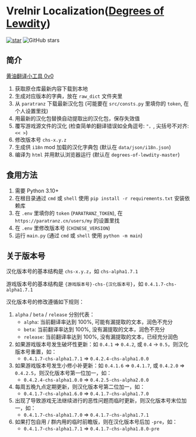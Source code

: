 # Vrelnir Localization([Degrees of Lewdity](https://gitgud.io/Vrelnir/degrees-of-lewdity))
<a href='https://gitee.com/Number_Sir/vrelnir_localization/stargazers'><img src='https://gitee.com/Number_Sir/vrelnir_localization/badge/star.svg?theme=dark' alt='star'></img></a>
![GitHub stars](https://img.shields.io/github/stars/NumberSir/vrelnir_localization?style=social)

## 简介
[黄油翻译小工具 0v0](https://github.com/NumberSir/vrelnir_localization)
1. 获取原仓库最新内容下载到本地
2. 生成对应版本的字典，放在 `raw_dict` 文件夹里
3. 从 `paratranz` 下载最新汉化包 (可能要在 `src/consts.py` 里填你的 `token`, 在个人设置里找)
4. 用最新的汉化包替换自动提取出的汉化包，保存失效值
5. 覆写游戏源文件的汉化 (检查简单的翻译错误如全角逗号: `"，`, 尖括号不对齐: `<< >`)
6. 修改版本号 `chs-x.y.z`
7. 生成供 `i18n` mod 加载的汉化字典包 (默认在 `data/json/i18n.json`)
8. 编译为 `html` 并用默认浏览器运行 (默认在 `degrees-of-lewdity-master`)

## 食用方法
1. 需要 Python 3.10+
2. 在根目录通过 `cmd` 或 `shell` 使用 `pip install -r requirements.txt` 安装依赖库
3. 在 `.env` 里填你的 `token` (`PARATRANZ_TOKEN`), 在 `https://paratranz.cn/users/my` 的设置里找
4. 在 `.env` 里修改版本号 (`CHINESE_VERSION`)
5. 运行 `main.py` (通过 `cmd` 或 `shell` 使用 `python -m main`)

## 关于版本号
汉化版本号的基本结构是 `chs-x.y.z`，如 `chs-alpha1.7.1`

游戏版本号的基本结构是 `{游戏版本号}-chs-{汉化版本号}`，如 `0.4.1.7-chs-alpha1.7.1`

汉化版本号的修改遵循如下规则：
1. `alpha` / `beta` / `release` 分别代表：
   - `alpha`: 当前翻译率达到 100%, 可能有漏提取的文本，润色不充分
   - `beta`: 当前翻译率达到 100%, 没有漏提取的文本，润色不充分 
   - `release`: 当前翻译率达到 100%, 没有漏提取的文本，已经充分润色
2. 如果游戏版本号发生破坏性更新：如 `0.4.1` => `0.4.2`, 或 `0.4` -> `0.5`，则汉化版本号重置，如：
   - `0.4.1.7-chs-alpha1.7.1` => `0.4.2.4-chs-alpha1.0.0`
3. 如果游戏版本号发生小修小补更新：如 `0.4.1.6` => `0.4.1.7`, 或 `0.4.2.0` => `0.4.2.5`，则汉化版本号第一位加一，如：
   - `0.4.2.4-chs-alpha1.0.0` => `0.4.2.5-chs-alpha2.0.0`
4. 每周五晚九点定期更新，则汉化版本号第二位加一，如：
   - `0.4.1.7-chs-alpha1.6.0` => `0.4.1.7-chs-alpha1.7.0`
5. 出现了导致游戏无法继续进行的恶性问题而临时更新，则汉化版本号末位加一，如：
   - `0.4.1.7-chs-alpha1.7.0` => `0.4.1.7-chs-alpha1.7.1`
6. 如果打包自用 / 群内用的临时前瞻版，则在汉化版本号后加 `-pre`，如：
   - `0.4.1.7-chs-alpha1.7.1` => `0.4.1.7-chs-alpha1.8.0-pre` 